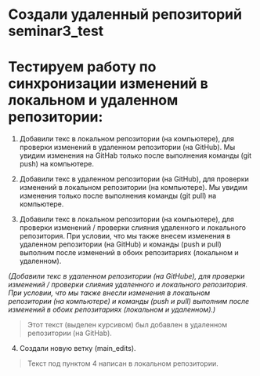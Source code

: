 # Создали удаленный репозиторий seminar3_test

# Тестируем работу по синхронизации изменений в локальном и удаленном репозитории:

1. Добавили текс в локальном репозитории (на компьютере), для проверки изменений в удаленном репозитории (на GitHub).
Мы увидим изменения на GitHab только после выполнения команды (git push) на компьютере.

2. Добавили текс в удаленном репозитории (на GitHub), для проверки изменений в локальном репозитории (на компьютере).
Мы увидим изменения только после выполнения команды (git pull) на компьютере.

3. Добавили текс в локальном репозитории (на компьютере), для проверки изменений / проверки слияния удаленного и локального репозитория. При условии, что мы также внесем изменения в удаленном репозитории (на GitHub) и команды (push и pull) выполним после изменений в обоих репозитариях (локальном и удаленном).

*(Добавили текс в удаленном репозитории (на GitHubе), для проверки изменений / проверки слияния удаленного и локального репозитория. При условии, что мы также внесли изменения в локальном репозитории (на компьютере) и команды (push и pull) выполним после изменений в обоих репозитариях (локальном и удаленном).)* 
> Этот текст (выделен курсивом) был добавлен в удаленном репозитории (на GitHab).

4. Создали новую ветку (main_edits).
> Текст под пунктом 4 написан в локальном репозитории.